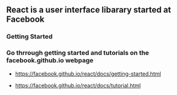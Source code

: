 ##  React is a user interface libarary started at Facebook

###  Getting Started

###  Go thrrough getting started and tutorials on the facebook.github.io webpage

*  https://facebook.github.io/react/docs/getting-started.html

*  https://facebook.github.io/react/docs/tutorial.html

